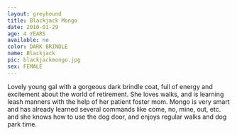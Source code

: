 ```yaml
---
layout: greyhound
title: Blackjack Mongo
date: 2010-01-29
age: 4 YEARS
available: no
color: DARK BRINDLE
name: Blackjack
pic: blackjackmongo.jpg
sex: FEMALE
---
```


Lovely young gal with a gorgeous dark brindle coat, full of energy and excitement about the world of
retirement. She loves walks, and is learning leash manners with the help of her patient foster mom. Mongo is very smart
and has already learned several commands like come, no, mine, out, etc. and she knows how to use the dog door, and
enjoys regular walks and dog park time.
